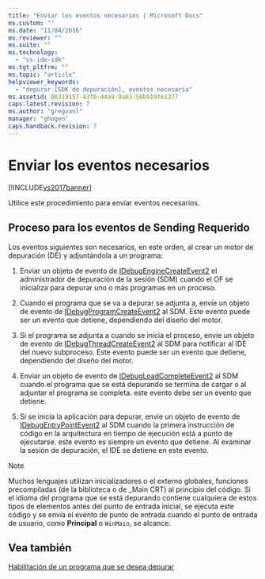 ```yaml
---
title: "Enviar los eventos necesarios | Microsoft Docs"
ms.custom: ""
ms.date: "11/04/2016"
ms.reviewer: ""
ms.suite: ""
ms.technology: 
  - "vs-ide-sdk"
ms.tgt_pltfrm: ""
ms.topic: "article"
helpviewer_keywords: 
  - "depurar [SDK de depuración], eventos necesaria"
ms.assetid: 08319157-43fb-44a9-9a63-50b919fe1377
caps.latest.revision: 7
ms.author: "gregvanl"
manager: "ghogen"
caps.handback.revision: 7
---
```

# Enviar los eventos necesarios
[!INCLUDE[vs2017banner](../../code-quality/includes/vs2017banner.md)]

Utilice este procedimiento para enviar eventos necesarios.  
  
## Proceso para los eventos de Sending Requerido  
 Los eventos siguientes son necesarios, en este orden, al crear un motor de depuración \(DE\) y adjuntándola a un programa:  
  
1.  Enviar un objeto de evento de [IDebugEngineCreateEvent2](../../extensibility/debugger/reference/idebugenginecreateevent2.md) el administrador de depuración de la sesión \(SDM\) cuando el OF se inicializa para depurar uno o más programas en un proceso.  
  
2.  Cuando el programa que se va a depurar se adjunta a, envíe un objeto de evento de [IDebugProgramCreateEvent2](../../extensibility/debugger/reference/idebugprogramcreateevent2.md) al SDM.  Este evento puede ser un evento que detiene, dependiendo del diseño del motor.  
  
3.  Si el programa se adjunta a cuando se inicia el proceso, envíe un objeto de evento de [IDebugThreadCreateEvent2](../../extensibility/debugger/reference/idebugthreadcreateevent2.md) al SDM para notificar al IDE del nuevo subproceso.  Este evento puede ser un evento que detiene, dependiendo del diseño del motor.  
  
4.  Enviar un objeto de evento de [IDebugLoadCompleteEvent2](../../extensibility/debugger/reference/idebugloadcompleteevent2.md) al SDM cuando el programa que se está depurando se termina de cargar o al adjuntar el programa se completa.  este evento debe ser un evento que detiene.  
  
5.  Si se inicia la aplicación para depurar, envíe un objeto de evento de [IDebugEntryPointEvent2](../../extensibility/debugger/reference/idebugentrypointevent2.md) al SDM cuando la primera instrucción de código en la arquitectura en tiempo de ejecución está a punto de ejecutarse.  este evento es siempre un evento que detiene.  Al examinar la sesión de depuración, el IDE se detiene en este evento.  
  
> [!NOTE]
>  Muchos lenguajes utilizan inicializadores o el externo globales, funciones precompiladas \(de la biblioteca o de \_Main CRT\) al principio del código.  Si el idioma del programa que se está depurando contiene cualquiera de estos tipos de elementos antes del punto de entrada inicial, se ejecuta este código y se envía el evento de punto de entrada cuando el punto de entrada de usuario, como **Principal** o `WinMain`, se alcance.  
  
## Vea también  
 [Habilitación de un programa que se desea depurar](../../extensibility/debugger/enabling-a-program-to-be-debugged.md)
